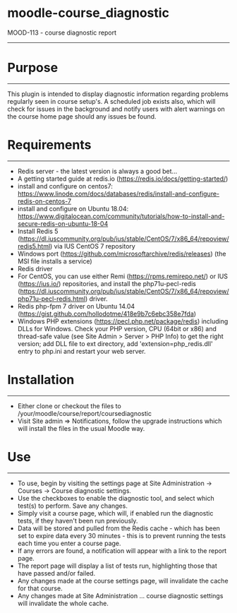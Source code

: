 # moodle-course_diagnostic
MOOD-113 - course diagnostic report
___

# Purpose
___
This plugin is intended to display diagnostic information regarding problems regularly seen in course setup's.
A scheduled job exists also, which will check for issues in the background and notify users with alert warnings on the course home page should any issues be found.

# Requirements
___
* Redis server - the latest version is always a good bet...
* A getting started guide at redis.io (https://redis.io/docs/getting-started/)
* install and configure on centos7: https://www.linode.com/docs/databases/redis/install-and-configure-redis-on-centos-7
* install and configure on Ubuntu 18.04: https://www.digitalocean.com/community/tutorials/how-to-install-and-secure-redis-on-ubuntu-18-04
* Install Redis 5 (https://dl.iuscommunity.org/pub/ius/stable/CentOS/7/x86_64/repoview/redis5.html) via IUS CentOS 7 repository
* Windows port (https://github.com/microsoftarchive/redis/releases) (the MSI file installs a service)
* Redis driver
* For CentOS, you can use either Remi (https://rpms.remirepo.net/) or IUS (https://ius.io/) repositories, and install the php71u-pecl-redis (https://dl.iuscommunity.org/pub/ius/stable/CentOS/7/x86_64/repoview/php71u-pecl-redis.html) driver.
* Redis php-fpm 7 driver on Ubuntu 14.04 (https://gist.github.com/hollodotme/418e9b7c6ebc358e7fda)
* Windows PHP extensions (https://pecl.php.net/package/redis) including DLLs for Windows. Check your PHP version, CPU (64bit or x86) and thread-safe value (see Site Admin > Server > PHP Info) to get the right version; add DLL file to ext directory, add 'extension=php_redis.dll' entry to php.ini and restart your web server.

# Installation
___
* Either clone or checkout the files to /your/moodle/course/report/coursediagnostic
* Visit Site admin => Notifications, follow the upgrade instructions which will install the files in the usual Moodle way.

# Use
___
* To use, begin by visiting the settings page at Site Administration -> Courses -> Course diagnostic settings.
* Use the checkboxes to enable the diagnostic tool, and select which test(s) to perform. Save any changes.
* Simply visit a course page, which will, if enabled run the diagnostic tests, if they haven't been run previously.
* Data will be stored and pulled from the Redis cache - which has been set to expire data every 30 minutes - this is to prevent running the tests each time you enter a course page.
* If any errors are found, a notification will appear with a link to the report page.
* The report page will display a list of tests run, highlighting those that have passed and/or failed.
* Any changes made at the course settings page, will invalidate the cache for that course.
* Any changes made at Site Administration ... course diagnostic settings will invalidate the whole cache.
